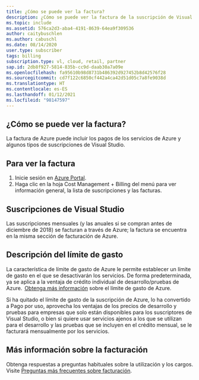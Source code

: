```yaml
---
title: ¿Cómo se puede ver la factura?
description: ¿Cómo se puede ver la factura de la suscripción de Visual Studio?
ms.topic: include
ms.assetid: 576ca2d3-aba4-4191-8639-64ea9f309536
author: caitybuschlen
ms.author: cabuschl
ms.date: 08/14/2020
user.type: subscriber
tags: billing
subscription.type: vl, cloud, retail, partner
sap.id: 2db8f927-5814-835b-cc9d-daab30a7a09e
ms.openlocfilehash: fa95610b98d8731b486392d927452b8d42576f28
ms.sourcegitcommit: cd7f122c6850cf442a4ca42d51d05c7a8fe9038d
ms.translationtype: HT
ms.contentlocale: es-ES
ms.lasthandoff: 01/12/2021
ms.locfileid: "98147597"
---
```

## <a name="how-do-i-view-my-bill"></a>¿Cómo se puede ver la factura?

La factura de Azure puede incluir los pagos de los servicios de Azure y algunos tipos de suscripciones de Visual Studio.

## <a name="to-view-your-bill"></a>Para ver la factura
1. Inicie sesión en [Azure Portal](https://portal.azure.com).  
2. Haga clic en la hoja Cost Management + Billing del menú para ver información general, la lista de suscripciones y las facturas.  

## <a name="visual-studio-subscriptions"></a>Suscripciones de Visual Studio 

Las suscripciones mensuales (y las anuales si se compran antes de diciembre de 2018) se facturan a través de Azure; la factura se encuentra en la misma sección de facturación de Azure.  

## <a name="understanding-spending-limit"></a>Descripción del límite de gasto 
La característica de límite de gasto de Azure le permite establecer un límite de gasto en el que se desactivarán los servicios. De forma predeterminada, ya se aplica a la ventaja de crédito individual de desarrollo/pruebas de Azure.  [Obtenga más información](https://docs.microsoft.com/azure/cost-management-billing/manage/spending-limit) sobre el límite de gasto de Azure. 

Si ha quitado el límite de gasto de la suscripción de Azure, lo ha convertido a Pago por uso, aprovecha los ventajas de los precios de desarrollo y pruebas para empresas que solo están disponibles para los suscriptores de Visual Studio, o bien si quiere usar servicios ajenos a los que se utilizan para el desarrollo y las pruebas que se incluyen en el crédito mensual, se le facturará mensualmente por los servicios.  

## <a name="more-information-about-billing"></a>Más información sobre la facturación
Obtenga respuestas a preguntas habituales sobre la utilización y los cargos. Visite [Preguntas más frecuentes sobre facturación](https://docs.microsoft.com/azure/cost-management-billing/manage/getting-started). 

